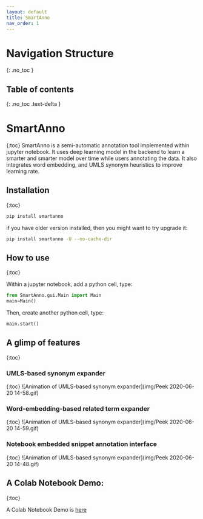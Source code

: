 ```yaml
---
layout: default
title: SmartAnno
nav_order: 1
---
```

# Navigation Structure
{: .no_toc }

## Table of contents
{: .no_toc .text-delta }

# SmartAnno
{:toc}
SmartAnno is a semi-automatic annotation tool implemented within jupyter notebook. 
It uses deep learning model in the backend to learn a smarter and smarter model over time while users annotating the data. 
It also integrates word embedding, and UMLS synonym heuristics to improve learning rate.



## Installation
{:toc}

```bash
pip install smartanno
```

if you have older version installed, then you might want to try upgrade it:

```bash
pip install smartanno -U --no-cache-dir
```

## How to use
{:toc}

Within a jupyter notebook, add a python cell, type: 
```python
from SmartAnno.gui.Main import Main
main=Main()
```
Then, create another python cell, type:
```python
main.start()
```

## A glimp of features
{:toc}

### UMLS-based synonym expander
{:toc}
![Animation of UMLS-based synonym expander](img/Peek 2020-06-20 14-58.gif)

### Word-embedding-based related term expander
{:toc}
![Animation of UMLS-based synonym expander](img/Peek 2020-06-20 14-59.gif)

### Notebook embedded snippet annotation interface
{:toc}
![Animation of UMLS-based synonym expander](img/Peek 2020-06-20 14-48.gif)


## A Colab Notebook Demo: 
{:toc}

A Colab Notebook Demo is [here](https://colab.research.google.com/drive/1hKauV26CTreyzwsa-2eipLmSJxQo2SmB?usp=sharing)

